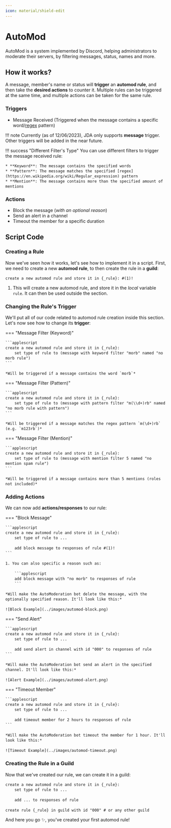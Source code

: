 ```yaml
---
icon: material/shield-edit
---
```


# AutoMod

AutoMod is a system implemented by Discord, helping administrators to moderate their servers, by filtering messages, status, names and more.

## How it works?

A message, member's name or status will **trigger** an **automod rule**, and then take the **desired __actions__** to counter it. Multiple rules can be triggered at the same time, and multiple actions can be taken for the same rule.

### Triggers

* Message Received (Triggered when the message contains a specific word/[regex](https://en.wikipedia.org/wiki/Regular_expression) pattern)

!!! note
    Currently (as of 12/06/2023), JDA only supports **message** trigger. Other triggers will be added in the near future.

!!! success "Different Filter's Type"
    You can use different filters to trigger the message received rule:
    
    * **Keyword**: The message contains the specified words
    * **Pattern**: The message matches the specified [regex](https://en.wikipedia.org/wiki/Regular_expression) pattern
    * **Mention**: The message contains more than the specified amount of mentions

### Actions

* Block the message (*with an optional reason*)
* Send an alert in a channel
* Timeout the member for a specific duration

## Script Code

### Creating a Rule

Now we've seen how it works, let's see how to implement it in a script. First, we need to create a new **automod rule**, to then create the rule in a **guild**:

```applescript
create a new automod rule and store it in {_rule}: #(1)!
```

1. This will create a new automod rule, and store it in the _local_ variable `rule`. It can then be used outside the section.

### Changing the Rule's Trigger

We'll put all of our code related to automod rule creation inside this section. Let's now see how to change its **trigger**:

=== "Message Filter (Keyword)"

    ```applescript
    create a new automod rule and store it in {_rule}:
        set type of rule to (message with keyword filter "morb" named "no morb rule")
    ```

    *Will be triggered if a message contains the word `morb`*

=== "Message Filter (Pattern)"

    ```applescript
    create a new automod rule and store it in {_rule}:
        set type of rule to (message with pattern filter "m(\\d+)rb" named "no morb rule with pattern")
    ```

    *Will be triggered if a message matches the regex pattern `m(\d+)rb` (e.g. `m123rb`)*

=== "Message Filter (Mention)"

    ```applescript
    create a new automod rule and store it in {_rule}:
        set type of rule to (message with mention filter 5 named "no mention spam rule")
    ```

    *Will be triggered if a message contains more than 5 mentions (roles not included)*


### Adding Actions

We can now add **actions/responses** to our rule:

=== "Block Message"

    ```applescript
    create a new automod rule and store it in {_rule}:
        set type of rule to ...

        add block message to responses of rule #(1)!
    ```

    1. You can also specific a reason such as:
        
        ```applescript
        add block message with "no morb" to responses of rule
        ```

    *Will make the AutoModeration bot delete the message, with the optionally specified reason. It'll look like this:*

    ![Block Example](../images/automod-block.png)

=== "Send Alert"

    ```applescript
    create a new automod rule and store it in {_rule}:
        set type of rule to ...

        add send alert in channel with id "000" to responses of rule
    ```

    *Will make the AutoModeration bot send an alert in the specified channel. It'll look like this:*
    
    ![Alert Example](../images/automod-alert.png)

=== "Timeout Member"
    
    ```applescript
    create a new automod rule and store it in {_rule}:
        set type of rule to ...

        add timeout member for 2 hours to responses of rule
    ```

    *Will make the AutoModeration bot timeout the member for 1 hour. It'll look like this:*
    
    ![Timeout Example](../images/automod-timeout.png)

### Creating the Rule in a Guild

Now that we've created our rule, we can create it in a guild:

```applescript
create a new automod rule and store it in {_rule}:
    set type of rule to ...
    
    add ... to responses of rule

create rule {_rule} in guild with id "000" # or any other guild
```

And here you go ✨, you've created your first automod rule! 